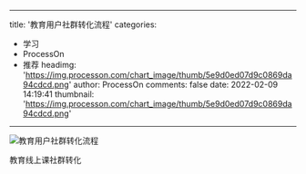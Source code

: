 
---
title: '教育用户社群转化流程'
categories: 
 - 学习
 - ProcessOn
 - 推荐
headimg: 'https://img.processon.com/chart_image/thumb/5e9d0ed07d9c0869da94cdcd.png'
author: ProcessOn
comments: false
date: 2022-02-09 14:19:41
thumbnail: 'https://img.processon.com/chart_image/thumb/5e9d0ed07d9c0869da94cdcd.png'
---

<div>   
<img class="thumb" alt="教育用户社群转化流程" src="https://img.processon.com/chart_image/thumb/5e9d0ed07d9c0869da94cdcd.png" referrerpolicy="no-referrer">
<p>教育线上课社群转化</p>  
</div>
            